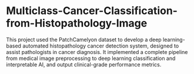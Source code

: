 # Multiclass-Cancer-Classification-from-Histopathology-Image
This project used the PatchCamelyon dataset to develop a deep learning-based automated histopathology cancer detection system, designed to assist pathologists in cancer diagnosis. It implemented a complete pipeline from medical image preprocessing to deep learning classification and interpretable AI, and output clinical-grade performance metrics.
